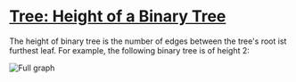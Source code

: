 # [Tree: Height of a Binary Tree](https://www.hackerrank.com/challenges/tree-height-of-a-binary-tree/problem)

The height of binary tree is the number of edges between the tree's root ist furthest leaf. For example, the following binary tree is of height 2:

![Full graph](https://s3.amazonaws.com/hr-assets/0/1527626183-88c8070977-isitBSTSample0.png "Full graph")
